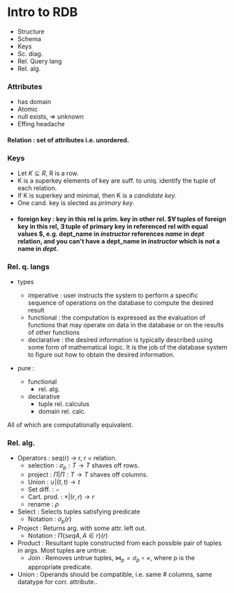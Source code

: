 # Intro to RDB
- Structure
- Schema
- Keys
- Sc. diag.
- Rel. Query lang
- Rel. alg.

### Attributes
- has domain
- Atomic
- null exists, => unknown
- Effing headache

#### Relation : set of attributes i.e. unordered.

### Keys
- Let $K ⊆ R$, R is a row.
- K is a superkey elements of key are suff. to uniq. identify the tuple of each relation.
- If K is superkey and minimal, then K is a *candidate key*.
- One cand. key is slected as *primary key*.
- #### foreign key : key in this rel is prim. key in other rel. $∀ tuples of foreign key in this rel, ∃ tuple of primary key in referenced rel with equal values $, e.g. dept_name in *instructor* references *name* in *dept* relation, and you can't have a dept_name in *instructor* which is not a name in *dept*.

### Rel. q. langs
- types
  - imperative : user instructs the system to perform a specific sequence of operations on the database to compute the desired result
  - functional : the computation is expressed as the evaluation of functions that may operate on data in the database or on the results of other functions
  - declarative : the desired information is typically described using some form of mathematical logic. It is the job of the database system to figure out how to obtain the desired information.
  
- pure :
  - functional
    - rel. alg. 
  - declarative
    - tuple rel. calculus
    - domain rel. calc.

All of which are computationally equivalent.

### Rel. alg.
- Operators : seq(r) -> r, r = relation.
  - selection : $σ_p : T → T$ shaves off rows.
  - project : $Π | Π : T → T$ shaves off columns.
  - Union : $∪ | (t, t) → t$ 
  - Set diff. : $-$
  - Cart. prod. : $× | (r, r) → r$
  - rename : $ρ$
- Select : Selects tuples satisfying predicate
  - Notation : $σ_p(r)$
- Project : Returns arg. with some attr. left out.
  - Notation : $Π\{seq A, A \in r\}(r)$
- Product : Resultant tuple constructed from each possible pair of tuples in args. Most tuples are untrue.
  - Join : Removes untrue tuples, $\Join_p = σ_p ∘ ×$, where p is the appropriate predicate.
- Union : Operands should be compatible, i.e. same # columns, same datatype for corr. attribute..


